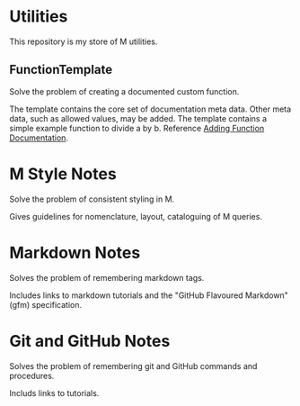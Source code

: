 # Utilities
This repository is my store of M utilities.

## FunctionTemplate
Solve the problem of creating a documented custom function.

The template contains the core set of documentation meta data. Other meta data, such as allowed values, may be added. The template contains a simple example function to divide a by b. Reference [Adding Function Documentation](https://learn.microsoft.com/en-us/power-query/handling-documentation).

# M Style Notes
Solve the problem of consistent styling in M.

Gives guidelines for nomenclature, layout, cataloguing of M queries.

# Markdown Notes
Solves the problem of remembering markdown tags.

Includes links to markdown tutorials and the "GitHub Flavoured Markdown" (gfm) specification.

# Git and GitHub Notes
Solves the problem of remembering git and GitHub commands and procedures.

Includs links to tutorials.